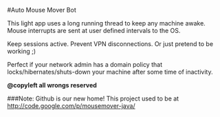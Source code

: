#Auto Mouse Mover Bot

This light app uses a long running thread to keep any machine awake.
Mouse interrupts are sent at user defined intervals to the OS.

Keep sessions active. Prevent VPN disconnections. Or just pretend to be working ;)

Perfect if your network admin has a domain policy that locks/hibernates/shuts-down your machine after some time of inactivity.

**@copyleft all wrongs reserved**

###Note:
Github is our new home!
This project used to be at http://code.google.com/p/mousemover-java/
